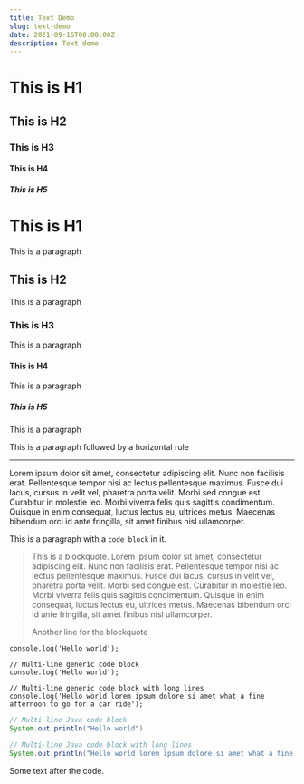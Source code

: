 ```yaml
---
title: Text Demo
slug: text-demo
date: 2021-09-16T00:00:00Z
description: Text demo
---
```


# This is H1
## This is H2
### This is H3
#### This is H4
##### This is H5

# This is H1
This is a paragraph
## This is H2
This is a paragraph
### This is H3
This is a paragraph
#### This is H4
This is a paragraph
##### This is H5
This is a paragraph

This is a paragraph followed by a horizontal rule

---

Lorem ipsum dolor sit amet, consectetur adipiscing elit. Nunc non facilisis erat. Pellentesque tempor nisi ac lectus pellentesque maximus. Fusce dui lacus, cursus in velit vel, pharetra porta velit. Morbi sed congue est. Curabitur in molestie leo. Morbi viverra felis quis sagittis condimentum. Quisque in enim consequat, luctus lectus eu, ultrices metus. Maecenas bibendum orci id ante fringilla, sit amet finibus nisl ullamcorper.

This is a paragraph with a `code block` in it.

> This is a blockquote. Lorem ipsum dolor sit amet, consectetur adipiscing elit. Nunc non facilisis erat. Pellentesque tempor nisi ac lectus pellentesque maximus. Fusce dui lacus, cursus in velit vel, pharetra porta velit. Morbi sed congue est. Curabitur in molestie leo. Morbi viverra felis quis sagittis condimentum. Quisque in enim consequat, luctus lectus eu, ultrices metus. Maecenas bibendum orci id ante fringilla, sit amet finibus nisl ullamcorper.

> Another line for the blockquote

```
console.log('Hello world');
```

```
// Multi-line generic code block
console.log('Hello world');
```

```
// Multi-line generic code block with long lines
console.log('Hello world lorem ipsum dolore si amet what a fine afternoon to go for a car ride');
```

```java
// Multi-line Java code block
System.out.println("Hello world")
```

```java
// Multi-line Java code block with long lines
System.out.println("Hello world lorem ipsum dolore si amet what a fine afternoon to go for a car ride")
```

Some text after the code.
